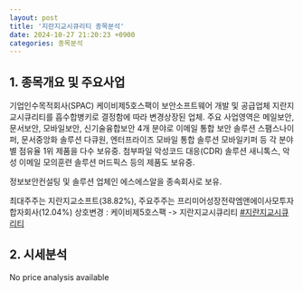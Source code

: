```yaml
---
layout: post
title: '지란지교시큐리티 종목분석'
date: 2024-10-27 21:20:23 +0900
categories: 종목분석
---
```


## 1. 종목개요 및 주요사업

기업인수목적회사(SPAC) 케이비제5호스팩이 보안소프트웨어 개발 및 공급업체 지란지교시큐리티를 흡수합병키로 결정함에 따라 변경상장된 업체. 주요 사업영역은 메일보안, 문서보안, 모바일보안, 신기술융합보안 4개 분야로 이메일 통합 보안 솔루션 스팸스나이퍼, 문서중앙화 솔루션 다큐원, 엔터프라이즈 모바일 통합 솔루션 모바일키퍼 등 각 분야별 점유율 1위 제품을 다수 보유중. 첨부파일 악성코드 대응(CDR) 솔루션 새니톡스, 악성 이메일 모의훈련 솔루션 머드픽스 등의 제품도 보유중.

정보보안컨설팅 및 솔루션 업체인 에스에스알을 종속회사로 보유.

최대주주는 지란지교소프트(38.82%), 주요주주는 프리미어성장전략엠앤에이사모투자합자회사(12.04%) 상호변경 : 케이비제5호스팩 -> 지란지교시큐리티 
[#지란지교시큐리티](#)

## 2. 시세분석

No price analysis available
